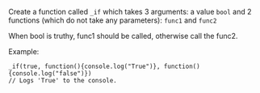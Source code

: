Create a function called `_if` which takes 3 arguments: a value `bool` and 2 functions (which do not take any parameters): `func1` and `func2`

When bool is truthy, func1 should be called, otherwise call the func2.

Example:
```
_if(true, function(){console.log("True")}, function(){console.log("false")})
// Logs 'True' to the console.
```